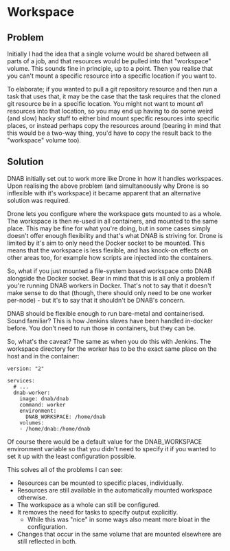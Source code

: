 # Workspace

## Problem

Initially I had the idea that a single volume would be shared between all parts of a job, and that resources would be pulled into that "workspace" volume. This sounds fine in principle, up to a point. Then you realise that you can't mount a specific resource into a specific location if you want to.

To elaborate; if you wanted to pull a git repository resource and then run a task that uses that, it may be the case that the task requires that the cloned git resource be in a specific location. You might not want to mount _all_ resources into that location, so you may end up having to do some weird (and slow) hacky stuff to either bind mount specific resources into specific places, or instead perhaps copy the resources around (bearing in mind that this would be a two-way thing, you'd have to copy the result back to the "workspace" volume too).

## Solution

DNAB initially set out to work more like Drone in how it handles workspaces. Upon realising the above problem (and simultaneously why Drone is so inflexible with it's workspace) it became apparent that an alternative solution was required.

Drone lets you configure where the workspace gets mounted to as a whole. The workspace is then re-used in all containers, and mounted to the same place. This may be fine for what you're doing, but in some cases simply doesn't offer enough flexibility and that's what DNAB is striving for. Drone is limited by it's aim to only need the Docker socket to be mounted. This means that the workspace is less flexible, and has knock-on effects on other areas too, for example how scripts are injected into the containers.

So, what if you just mounted a file-system based workspace onto DNAB alongside the Docker socket. Bear in mind that this is all only a problem if you're running DNAB workers in Docker. That's not to say that it doesn't make sense to do that (though, there should only need to be one worker per-node) - but it's to say that it shouldn't be DNAB's concern.

DNAB should be flexible enough to run bare-metal and containerised. Sound familiar? This is how Jenkins slaves have been handled in-docker before. You don't need to run those in containers, but they can be.

So, what's the caveat? The same as when you do this with Jenkins. The workspace directory for the worker has to be the exact same place on the host and in the container:

```
version: "2"

services:
  # ...
  dnab-worker:
    image: dnab/dnab
    command: worker
    environment:
      DNAB_WORKSPACE: /home/dnab
    volumes:
    - /home/dnab:/home/dnab
```

Of course there would be a default value for the DNAB_WORKSPACE environment variable so that you didn't need to specify it if you wanted to set it up with the least configuration possible.

This solves all of the problems I can see:

* Resources can be mounted to specific places, individually.
* Resources are still available in the automatically mounted workspace otherwise.
* The workspace as a whole can still be configured.
* It removes the need for tasks to specify output explicitly.
  * While this was "nice" in some ways also meant more bloat in the configuration.
* Changes that occur in the same volume that are mounted elsewhere are still reflected in both.
